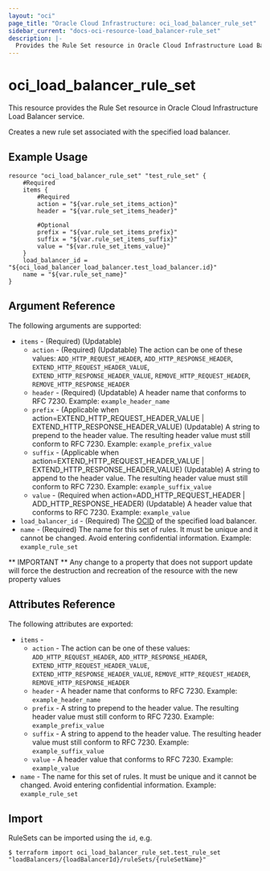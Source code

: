 ```yaml
---
layout: "oci"
page_title: "Oracle Cloud Infrastructure: oci_load_balancer_rule_set"
sidebar_current: "docs-oci-resource-load_balancer-rule_set"
description: |-
  Provides the Rule Set resource in Oracle Cloud Infrastructure Load Balancer service
---
```


# oci_load_balancer_rule_set
This resource provides the Rule Set resource in Oracle Cloud Infrastructure Load Balancer service.

Creates a new rule set associated with the specified load balancer.


## Example Usage

```hcl
resource "oci_load_balancer_rule_set" "test_rule_set" {
	#Required
	items {
		#Required
		action = "${var.rule_set_items_action}"
		header = "${var.rule_set_items_header}"

		#Optional
		prefix = "${var.rule_set_items_prefix}"
		suffix = "${var.rule_set_items_suffix}"
		value = "${var.rule_set_items_value}"
	}
	load_balancer_id = "${oci_load_balancer_load_balancer.test_load_balancer.id}"
	name = "${var.rule_set_name}"
}
```

## Argument Reference

The following arguments are supported:

* `items` - (Required) (Updatable) 
	* `action` - (Required) (Updatable) The action can be one of these values: `ADD_HTTP_REQUEST_HEADER`, `ADD_HTTP_RESPONSE_HEADER`, `EXTEND_HTTP_REQUEST_HEADER_VALUE`, `EXTEND_HTTP_RESPONSE_HEADER_VALUE`, `REMOVE_HTTP_REQUEST_HEADER`, `REMOVE_HTTP_RESPONSE_HEADER`
	* `header` - (Required) (Updatable) A header name that conforms to RFC 7230.  Example: `example_header_name` 
	* `prefix` - (Applicable when action=EXTEND_HTTP_REQUEST_HEADER_VALUE | EXTEND_HTTP_RESPONSE_HEADER_VALUE) (Updatable) A string to prepend to the header value. The resulting header value must still conform to RFC 7230.  Example: `example_prefix_value` 
	* `suffix` - (Applicable when action=EXTEND_HTTP_REQUEST_HEADER_VALUE | EXTEND_HTTP_RESPONSE_HEADER_VALUE) (Updatable) A string to append to the header value. The resulting header value must still conform to RFC 7230.  Example: `example_suffix_value` 
	* `value` - (Required when action=ADD_HTTP_REQUEST_HEADER | ADD_HTTP_RESPONSE_HEADER) (Updatable) A header value that conforms to RFC 7230.  Example: `example_value` 
* `load_balancer_id` - (Required) The [OCID](https://docs.cloud.oracle.com/iaas/Content/General/Concepts/identifiers.htm) of the specified load balancer.
* `name` - (Required) The name for this set of rules. It must be unique and it cannot be changed. Avoid entering confidential information.  Example: `example_rule_set` 


** IMPORTANT **
Any change to a property that does not support update will force the destruction and recreation of the resource with the new property values

## Attributes Reference

The following attributes are exported:

* `items` - 
	* `action` - The action can be one of these values: `ADD_HTTP_REQUEST_HEADER`, `ADD_HTTP_RESPONSE_HEADER`, `EXTEND_HTTP_REQUEST_HEADER_VALUE`, `EXTEND_HTTP_RESPONSE_HEADER_VALUE`, `REMOVE_HTTP_REQUEST_HEADER`, `REMOVE_HTTP_RESPONSE_HEADER`
	* `header` - A header name that conforms to RFC 7230.  Example: `example_header_name` 
	* `prefix` - A string to prepend to the header value. The resulting header value must still conform to RFC 7230.  Example: `example_prefix_value` 
	* `suffix` - A string to append to the header value. The resulting header value must still conform to RFC 7230.  Example: `example_suffix_value` 
	* `value` - A header value that conforms to RFC 7230.  Example: `example_value` 
* `name` - The name for this set of rules. It must be unique and it cannot be changed. Avoid entering confidential information.  Example: `example_rule_set` 

## Import

RuleSets can be imported using the `id`, e.g.

```
$ terraform import oci_load_balancer_rule_set.test_rule_set "loadBalancers/{loadBalancerId}/ruleSets/{ruleSetName}" 
```

